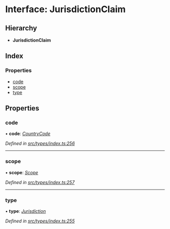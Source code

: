 # Interface: JurisdictionClaim

## Hierarchy

* **JurisdictionClaim**

## Index

### Properties

* [code](jurisdictionclaim.md#code)
* [scope](jurisdictionclaim.md#scope)
* [type](jurisdictionclaim.md#type)

## Properties

###  code

• **code**: *[CountryCode](../enums/countrycode.md)*

*Defined in [src/types/index.ts:256](https://github.com/PolymathNetwork/polymesh-sdk/blob/38ee8078/src/types/index.ts#L256)*

___

###  scope

• **scope**: *[Scope](scope.md)*

*Defined in [src/types/index.ts:257](https://github.com/PolymathNetwork/polymesh-sdk/blob/38ee8078/src/types/index.ts#L257)*

___

###  type

• **type**: *[Jurisdiction](../enums/claimtype.md#jurisdiction)*

*Defined in [src/types/index.ts:255](https://github.com/PolymathNetwork/polymesh-sdk/blob/38ee8078/src/types/index.ts#L255)*
